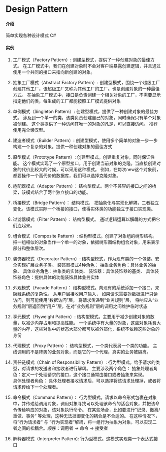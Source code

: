 # Design Pattern

#### 介绍
简单实现各种设计模式 C# 

#### 实例
1. 工厂模式（Factory Pattern）:
    创建型模式，提供了一种创建对象的最佳方式。
    在工厂模式中，我们在创建对象时不会对客户端暴露创建逻辑，并且通过使用一个共同的接口来指向新创建的对象。
    
2. 抽象工厂模式（Abstract Factory Pattern）:
    创建型模式，围绕一个超级工厂创建其他工厂，该超级工厂又称为其他工厂的工厂。也是创建对象的一种最佳方式。
    在抽象工厂模式中，接口是负责创建一个相关对象的工厂，不需要显示指定他们的类，每生成的工厂都能按照工厂模式提供对象
    
3. 单例模式（Singleton Pattern）:
    创建型模式，提供了一种创建对象的最佳方式。
    涉及到一个单一的类，该类负责创建自己的对象，同时确保只有单个对象被创建。
    这个类提供了一种访问其唯一的对象的凡是，可以直接访问。
    推荐使用完全懒汉型。
4. 建造者模式（Builder Pattern）:
    创建型模式，使用多个简单的对象一步一步构建一个复杂的对象。提供一种创建对象的最佳方式
5. 原型模式（Prototype Pattern）:
    创建型模式。创建重复对象，同时保证性能。
    这个模式实现了一个原型接口，用于创建当前对象的克隆。当直接创建对象的代价比较大的时候，可以采用这种模式。
    例如，在每次new这个对象前，都要操作一个高代价的数据库，我们可以选择克隆对象。
6. 适配器模式（Adapter Pattern）：
    结构型模式。两个不兼容的接口之间的桥梁，该模式结合了两个独立接口的功能。
7. 桥接模式（Bridge Pattern）：
    结构模式， 把抽象化与实现化解耦，二者独立变化。该模式实际一个桥接的接口，使得实体类的功能独立于接口实现类。
8. 过滤器模式（Filter Pattern）：
    结构型模式。
    通过逻辑运算以解耦的方式把它们连起来。
9. 组合模式（Composite Pattern）:
    结构型模式。创建了对象组的树形结构。
    把一组相似的对象当作一个单一的对象，依据树形图结构组合对象，用来表示部分和整体层次。
10. 装饰器模式（Decorator Pattern）:
    结构型模式，作为现有类的一个包装。安全实现扩展业务子类。
    装饰器模式4种角色：
    抽象业务角色：具体业务的抽象、 具体业务角色：抽象类的实体类、 装饰器：具体装饰器的基类、 具体装饰器角色：提供具体的功能装饰具体业务实体
11. 外观模式（Facade Pattern）：
    结构型模式。向现有的系统添加一个接口，来隐藏系统的复杂性。
    从用户层接收用户输入， 如果请求需要对数据进行只读访问，则可能使用“数据访问”层，
    将请求传递到“业务规则”层， 将响应从“业务规则”层返回到“用户”层，在对“业务规则”层的调用之间维护临时状态
12. 享元模式（Flyweight Pattern）:
    结构型模式。主要用于减少创建对象的数量，以减少内存占用和提高性能。
    一个系统中有大量的对象，这些对象耗费大量的内存，这些对象中的状态大部分都可以被外部化，系统不依赖这些对象的身份
13. 代理模式（Proxy Pattern）：
    结构型模式，一个类代表另一个类的功能。
    主线调用的不是阵势的业务对象，而是它的一个代理，真实的业务被隔离。
14. 责任链模式（Chain of Responsibility Pattern）:
    行为型模式。给予请求的类型，对请求的发送者和接收者进行解耦。
    主要涉及两个角色： 抽象处理者角色：定义一个处理请求的接口，这个接口通常由接口或者抽象来实现。    
    具体处理者角色： 具体处理者接收请求后，可以选择将该请求处理掉，或者将请求传给下一个处理者。
15. 命令模式（Command Pattern）：
    行为型模式。请求以命令形式包裹在对象中，并传递给调用对象，调用对象寻找可以处理该命令的适合对象，并把该命令传给响应的对象，该对象执行命令。
    在某些场合，比如要进行”记录、撤离/重做、事务“ 等处理，这种无法抵御变化的耦合是不合适的。
    在这种情况下，将”行为请求者“ 与 ”行为实现者“解耦，将一组行为抽象为对象，可以实现二者之间的松耦合。顺序：调用者 → 命令 → 接受者
16. 解释器模式（Interpreter Pattern):
    行为型模式。这模式实现类一个表达式接口
